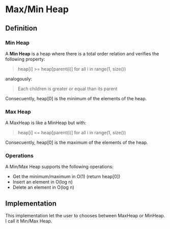 # Max/Min Heap

## Definition

### Min Heap

A **Min Heap** is a heap where there is a total order relation and verifies the following property:

> heap[i] >= heap[parent(i)] for all i in range(1, size())

analogously:

> Each children is greater or equal than its parent
 
Consecuently, heap[0] is the minimum of the elements of the heap.
 
### Max Heap

A MaxHeap is like a MinHeap but with:

> heap[i] <= heap[parent(i)] for all i in range(1, size())
  
Consecuently, heap[0] is the maximum of the elements of the heap.

### Operations

A Min/Max Heap supports the following operations:
    
- Get the minimum/maximum in O(1) (return heap[0])
- Insert an element in O(log n)
- Delete an element in O(log n)


## Implementation

This implementation let the user to chooses between MaxHeap or MinHeap. I call it Min/Max Heap.

